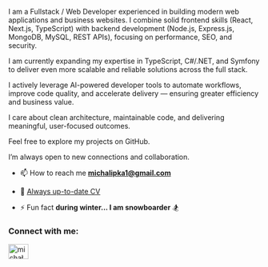I am a Fullstack / Web Developer experienced in building modern web applications and business websites. I combine solid frontend skills (React, Next.js, TypeScript) with backend development (Node.js, Express.js, MongoDB, MySQL, REST APIs), focusing on performance, SEO, and security.

I am currently expanding my expertise in TypeScript, C#/.NET, and Symfony to deliver even more scalable and reliable solutions across the full stack.

I actively leverage AI-powered developer tools to automate workflows, improve code quality, and accelerate delivery — ensuring greater efficiency and business value.

I care about clean architecture, maintainable code, and delivering meaningful, user-focused outcomes.

Feel free to explore my projects on GitHub.

I’m always open to new connections and collaboration.

- 📫 How to reach me **michalipka1@gmail.com**
- 📄 [Always up-to-date CV](https://www.canva.com/design/DAG0YjvkqWc/UrbBuB7bB1bTVTahyIiXCw/view?utm_content=DAG0YjvkqWc&utm_campaign=designshare&utm_medium=link2&utm_source=uniquelinks&utlId=h1dc37b2ceb)

- ⚡ Fun fact **during winter... I am snowboarder** 🏂
  
<h3 align="left">Connect with me:</h3>
<p align="left">
<a href="https://linkedin.com/in/michal-lipka-wd" target="blank"><img align="center" src="https://raw.githubusercontent.com/rahuldkjain/github-profile-readme-generator/master/src/images/icons/Social/linked-in-alt.svg" alt="michał lipka" height="30" width="40" /></a>
</p>
